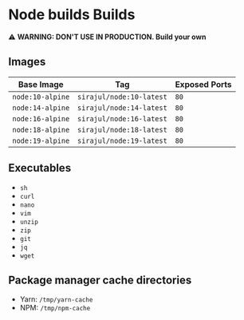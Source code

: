 # Node builds Builds

:warning: **WARNING: DON'T USE IN PRODUCTION. Build your own**

## Images

| Base Image       | Tag                      | Exposed Ports |
|------------------|--------------------------|---------------|
| `node:10-alpine` | `sirajul/node:10-latest` | `80`          |
| `node:14-alpine` | `sirajul/node:14-latest` | `80`          |
| `node:16-alpine` | `sirajul/node:16-latest` | `80`          |
| `node:18-alpine` | `sirajul/node:18-latest` | `80`          |
| `node:19-alpine` | `sirajul/node:19-latest` | `80`          |

## Executables

- `sh`
- `curl`
- `nano`
- `vim`
- `unzip`
- `zip`
- `git`
- `jq`
- `wget`

## Package manager cache directories

- Yarn: `/tmp/yarn-cache`
- NPM: `/tmp/npm-cache`
